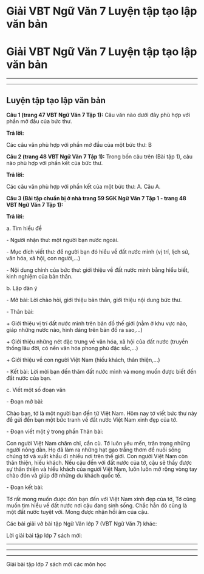 # Giải VBT Ngữ Văn 7 Luyện tập tạo lập văn bản

# Giải VBT Ngữ Văn 7 Luyện tập tạo lập văn bản

* * *

* * *

## Luyện tập tạo lập văn bản

**Câu 1 (trang 47 VBT Ngữ Văn 7 Tập 1):** Câu văn nào dưới đây phù hợp với phần mở đầu của bức thư. 

**Trả lời:**

Các câu văn phù hợp với phần mở đầu của một bức thư: B 

**Câu 2 (trang 48 VBT Ngữ Văn 7 Tập 1):** Trong bốn câu trên (Bài tập 1), câu nào phù hợp với phần kết của bức thư. 

**Trả lời:**

Các câu văn phù hợp với phần kết của một bức thư: A. Câu A. 

**Câu 3 (Bài tập chuẩn bị ở nhà trang 59 SGK Ngữ Văn 7 Tập 1 - trang 48 VBT Ngữ Văn 7 Tập 1):**

**Trả lời:**

a. Tìm hiểu đề 

\- Người nhận thư: một người bạn nước ngoài. 

\- Mục đích viết thư: để người bạn đó hiểu về đất nước mình (vị trí, lịch sử, văn hóa, xã hội, con người,...) 

\- Nội dung chính của bức thư: giới thiệu về đất nước mình bằng hiểu biết, kinh nghiệm của bản thân. 

b. Lập dàn ý 

\- Mở bài: Lời chào hỏi, giới thiệu bản thân, giới thiệu nội dung bức thư. 

\- Thân bài: 

\+ Giới thiệu vị trí đất nước mình trên bản đồ thế giới (nằm ở khu vực nào, giáp những nước nào, hình dáng trên bản đồ ra sao,...) 

\+ Giới thiệu những nét đặc trưng về văn hóa, xã hội của đất nước (truyền thống lâu đời, có nền văn hóa phong phú đặc sắc,...) 

\+ Giới thiệu về con người Việt Nam (hiếu khách, thân thiện,...) 

\- Kết bài: Lời mời bạn đến thăm đất nước mình và mong muốn được biết đến đất nước của bạn. 

c. Viết một số đoạn văn 

\- Đoạn mở bài: 

Chào bạn, tớ là một người bạn đến từ Việt Nam. Hôm nay tớ viết bức thư này để gửi đến bạn một bức tranh về đất nước Việt Nam xinh đẹp của tớ. 

\- Đoạn viết một ý trong phần Thân bài: 

Con người Việt Nam chăm chỉ, cần cù. Tớ luôn yêu mến, trân trọng những người nông dân. Họ đã làm ra những hạt gạo trắng thơm để nuôi sống chúng tớ và xuất khẩu đi nhiều nơi trên thế giới. Con người Việt Nam còn thân thiện, hiếu khách. Nếu cậu đến với đất nước của tớ, cậu sẽ thấy được sự thân thiện và hiếu khách của người Việt Nam, luôn luôn mở rộng vòng tay chào đón và giúp đỡ những du khách quốc tế. 

\- Đoạn kết bài: 

Tớ rất mong muốn được đón bạn đến với Việt Nam xinh đẹp của tớ, Tớ cũng muốn tìm hiểu về đất nước nơi cậu đang sinh sống. Chắc hẳn đó cũng là một đất nước tuyệt vời. Mong được nhận hồi âm của cậu. 

Các bài giải vở bài tập Ngữ Văn lớp 7 (VBT Ngữ Văn 7) khác:

Lời giải bài tập lớp 7 sách mới:

* * *

* * *

* * *

Giải bài tập lớp 7 sách mới các môn học

